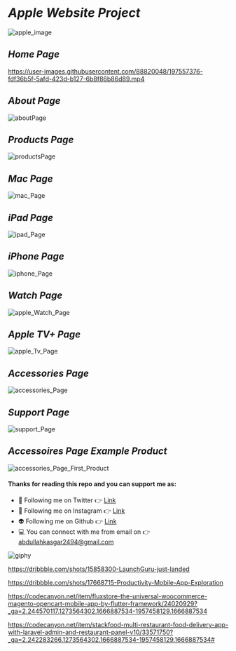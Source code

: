 # ***Apple Website Project***

![apple_image](https://user-images.githubusercontent.com/88820048/197565371-7c9a96c2-1230-4d95-a7f6-c08bc6517253.png)

## ***Home Page***

https://user-images.githubusercontent.com/88820048/197557376-fdf36b5f-5afd-423d-b127-6b8f86b86d89.mp4

## ***About Page***

![aboutPage](https://user-images.githubusercontent.com/88820048/197561188-1adaa6db-8b08-4586-99bb-f213f974f053.png)

## ***Products Page***

![productsPage](https://user-images.githubusercontent.com/88820048/197561512-2c3b5da4-4ae7-48a1-86cd-995bbaf95ce6.png)

## ***Mac Page***

![mac_Page](https://user-images.githubusercontent.com/88820048/197563771-6bfa5781-c12a-44fe-83b1-9b50def3290f.png)

## ***iPad Page***

![ipad_Page](https://user-images.githubusercontent.com/88820048/197563849-ed781841-ab8d-49a0-ad54-821bdfbdf2f7.png)

## ***iPhone Page***

![iphone_Page](https://user-images.githubusercontent.com/88820048/197563907-17a61ec6-2145-4ff9-bd93-199e757dce7a.png)

## ***Watch Page***

![apple_Watch_Page](https://user-images.githubusercontent.com/88820048/197563957-9bf38150-9fbf-40b5-a8ba-ad456d60507f.png)

## ***Apple TV+ Page***

![apple_Tv_Page](https://user-images.githubusercontent.com/88820048/197564129-a67128f3-99f8-4196-ba4a-e0c09362faa5.png)

## ***Accessories Page***

![accessories_Page](https://user-images.githubusercontent.com/88820048/197564214-09bbac5f-e637-47b6-b393-4f68c3ee4c8a.png)

## ***Support Page***

![support_Page](https://user-images.githubusercontent.com/88820048/197564323-641da3cf-86b5-400d-8e9c-bf72a395abba.png)

## ***Accessoires Page Example Product***

![accessories_Page_First_Product](https://user-images.githubusercontent.com/88820048/197564883-3dfc657c-287c-4fc4-b3a8-b7ed20a723fb.png)


#### Thanks for reading this repo and you can support me as:

- 👻 Following me on Twitter 👉 [Link](https://twitter.com/AbdullahKasgar)
- 🤖 Following me on Instagram 👉 [Link](https://www.instagram.com/jay_official_24_/)
- 👽 Following me on Github 👉 [Link](https://github.com/abdullah0912/)
- 💻 You can connect with me from email on 👉 [abdullahkasgar2494@gmail.com](abdullahkasgar2494@gmail.com)


![giphy](https://user-images.githubusercontent.com/88820048/167713029-812de49b-2df0-431d-87b1-fa0bf6060065.gif)

https://dribbble.com/shots/15858300-LaunchGuru-just-landed

https://dribbble.com/shots/17668715-Productivity-Mobile-App-Exploration

https://codecanyon.net/item/fluxstore-the-universal-woocommerce-magento-opencart-mobile-app-by-flutter-framework/24020929?_ga=2.244570117.1273564302.1666887534-1957458129.1666887534

https://codecanyon.net/item/stackfood-multi-restaurant-food-delivery-app-with-laravel-admin-and-restaurant-panel-v10/33571750?_ga=2.242283266.1273564302.1666887534-1957458129.1666887534#

